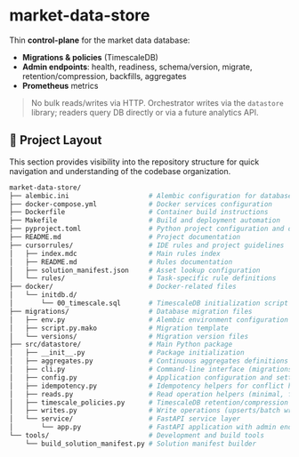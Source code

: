 # market-data-store

Thin **control-plane** for the market data database:
- **Migrations & policies** (TimescaleDB)
- **Admin endpoints**: health, readiness, schema/version, migrate, retention/compression, backfills, aggregates
- **Prometheus** metrics

> No bulk reads/writes via HTTP. Orchestrator writes via the `datastore` library; readers query DB directly or via a future analytics API.

## 📂 Project Layout

This section provides visibility into the repository structure for quick navigation and understanding of the codebase organization.

```bash
market-data-store/
├── alembic.ini                    # Alembic configuration for database migrations
├── docker-compose.yml             # Docker services configuration
├── Dockerfile                     # Container build instructions
├── Makefile                       # Build and deployment automation
├── pyproject.toml                 # Python project configuration and dependencies
├── README.md                      # Project documentation
├── cursorrules/                   # IDE rules and project guidelines
│   ├── index.mdc                  # Main rules index
│   ├── README.md                  # Rules documentation
│   ├── solution_manifest.json     # Asset lookup configuration
│   └── rules/                     # Task-specific rule definitions
├── docker/                        # Docker-related files
│   └── initdb.d/
│       └── 00_timescale.sql       # TimescaleDB initialization script
├── migrations/                    # Database migration files
│   ├── env.py                     # Alembic environment configuration
│   ├── script.py.mako             # Migration template
│   └── versions/                  # Migration version files
├── src/datastore/                 # Main Python package
│   ├── __init__.py                # Package initialization
│   ├── aggregates.py              # Continuous aggregates definitions
│   ├── cli.py                     # Command-line interface (migrations, policies, seeds)
│   ├── config.py                  # Application configuration and settings
│   ├── idempotency.py             # Idempotency helpers for conflict handling
│   ├── reads.py                   # Read operation helpers (minimal, for ops/tests)
│   ├── timescale_policies.py      # TimescaleDB retention/compression policies
│   ├── writes.py                  # Write operations (upserts/batch writers)
│   └── service/                   # FastAPI service layer
│       └── app.py                 # FastAPI application with admin endpoints
└── tools/                         # Development and build tools
    └── build_solution_manifest.py # Solution manifest builder
```